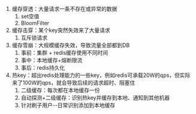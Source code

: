 
1. 缓存穿透：大量请求一条不存在或异常的数据
    1. set空值
    2. BloomFilter
2. 缓存击穿：某个key突然失效来了大量请求
    1. 互斥锁请求
3. 缓存雪崩：大规模缓存失效，导致流量全部都到DB
    1. 事前：集群 + redis缓存使用不同时间
    2. 事中：本地缓存+熔断限流
    3. 事后：redis持久化
4. 热key：超出redis处理能力的一些key，例如redis可承载20W的qps，但实际来了100W的qps，就会导致后续的请求超时、阻塞住
    1. 二级缓存：每次都在本地缓存一份
    2. 自动探测+二级缓存：识别热key并缓存到本地、通知到其他机器
    3. 针对刷子用户--日常识别添加到本地缓存